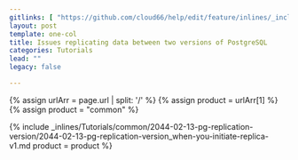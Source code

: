 ```yaml
---
gitlinks: [ "https://github.com/cloud66/help/edit/feature/inlines/_includes/_inlines/Tutorials/common/2044-02-13-pg-replication-version/2044-02-13-pg-replication-version_when-you-initiate-replica-v1.md" ]
layout: post
template: one-col
title: Issues replicating data between two versions of PostgreSQL
categories: Tutorials
lead: ""
legacy: false

---
```


{% assign urlArr = page.url | split: '/' %}
{% assign product = urlArr[1] %}
{% assign product = "common" %}

{% include _inlines/Tutorials/common/2044-02-13-pg-replication-version/2044-02-13-pg-replication-version_when-you-initiate-replica-v1.md  product = product %}
